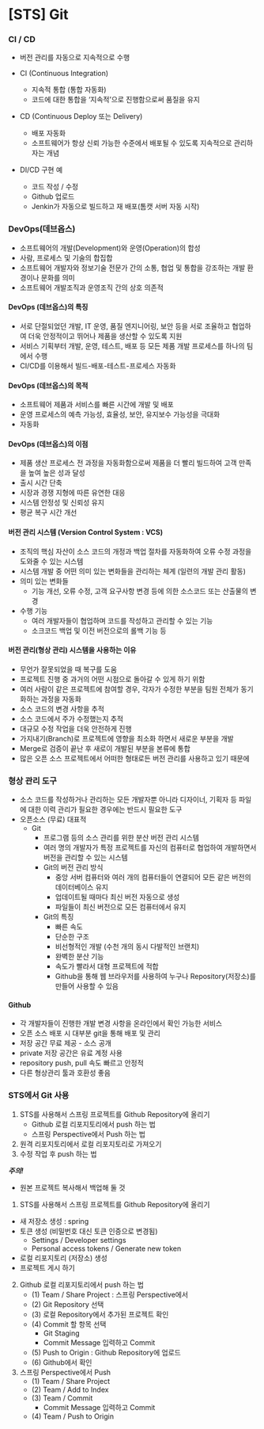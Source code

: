 # [STS] Git



### CI / CD

- 버전 관리를 자동으로 지속적으로 수행
- CI (Continuous Integration) 
  - 지속적 통합 (통합 자동화)
  - 코드에 대한 통합을 ‘지속적’으로 진행함으로써 품질을 유지
- CD (Continuous Deploy 또는 Delivery)
  - 배포 자동화
  - 소프트웨어가 항상 신뢰 가능한 수준에서 배포될 수 있도록 지속적으로 관리하자는 개념

- DI/CD 구현 예
  - 코드 작성 / 수정
  - Github 업로드
  - Jenkin가 자동으로 빌드하고 재 배포(톰캣 서버 자동 시작)



### DevOps(데브옵스)

- 소프트웨어의 개발(Development)와 운영(Operation)의 합성
- 사람, 프로세스 및 기술의 합집합
- 소프트웨어 개발자와 정보기술 전문가 간의 소통, 협업 및 통합을 강조하는 개발 환경이나 문화를 의미
- 소프트웨어 개발조직과 운영조직 간의 상호 의존적

#### DevOps (데브옵스)의 특징

- 서로 단절되었던 개발, IT 운영, 품질 엔지니어링, 보안 등을 서로 조율하고 협업하여 더욱 안정적이고 뛰어나 제품을 생산할 수 있도록 지원
- 서비스 기획부터 개발, 운영, 테스트, 배포 등 모든 제품 개발 프로세스를 하나의 팀에서 수행
- CI/CD를 이용해서 빌드-배포-테스트-프로세스 자동화

#### DevOps (데브옵스)의 목적

- 소프트웨어 제품과 서비스를 빠른 시간에 개발 및 배포
- 운영 프로세스의 예측 가능성, 효율성, 보안, 유지보수 가능성을 극대화
- 자동화


#### DevOps (데브옵스)의 이점

- 제품 생산 프로세스 전 과정을 자동화함으로써 제품을 더 빨리 빌드하여 고객 만족을 높여 높은 성과 달성
- 출시 시간 단축
- 시장과 경쟁 지형에 따른 유연한 대응
- 시스템 안정성 및 신뢰성 유지
- 평균 복구 시간 개선

#### 버전 관리 시스템 (Version Control System : VCS)

- 조직의 핵심 자산이 소스 코드의 개정과 백업 절차를 자동화하여 오류 수정 과정을 도와줄 수 있는 시스템
- 시스템 개발 중 어떤 의미 있는 변화들을 관리하는 체계 (일련의 개발 관리 활동)
- 의미 있는 변화들
  - 기능 개선, 오류 수정, 고객 요구사항 변경 등에 의한 소스코드 또는 산출물의 변경
- 수행 기능
  - 여러 개발자들이 협업하며 코드를 작성하고 관리할 수 있는 기능
  - 소크코드 백업 및 이전 버전으로의 롤백 기능 등

#### 버전 관리(형상 관리) 시스템을 사용하는 이유 

- 무언가 잘못되었을 때 복구를 도움
- 프로젝트 진행 중 과거의 어떤 시점으로 돌아갈 수 있게 하기 위함
- 여러 사람이 같은 프로젝트에 참여할 경우, 각자가 수정한 부분을 팀원 전체가 동기화하는 과정을 자동화
- 소스 코드의 변경 사항을 추적
- 소스 코드에서 주가 수정했는지 추적
- 대규모 수정 작업을 더욱 안전하게 진행
- 가지내기(Branch)로 프로젝트에 영향을 최소화 하면서 새로운 부분을 개발
- Merge로 검증이 끝난 후 새로이 개발된 부분을 본류에 통합
- 많은 오픈 소스 프로젝트에서 어떠한 형태로든 버전 관리를 사용하고 있기 때문에



### 형상 관리 도구

- 소스 코드를 작성하거나 관리하는 모든 개발자뿐 아니라 디자이너, 기획자 등 파일에 대한 이력 관리가 필요한 경우에는 반드시 필요한 도구
- 오픈소스 (무료) 대표적
  - Git
    - 프로그램 등의 소스 관리를 위한 분산 버전 관리 시스템
    - 여러 명의 개발자가 특정 프로젝트를 자신의 컴퓨터로 협업하여 개발하면서 버전을 관리할 수 있는 시스템
    - Git의 버전 관리 방식
      - 중앙 서버 컴퓨터와 여러 개의 컴퓨터들이 연결되어 모든 같은 버전의 데이터베이스 유지
      - 업데이트될 때마다 최신 버전 자동으로 생성
      - 파일들이 최신 버전으로 모든 컴퓨터에서 유지
    - Git의 특징
      - 빠른 속도
      - 단순한 구조
      - 비선형적인 개발 (수천 개의 동시 다발적인 브랜치)
      - 완벽한 분산 기능
      - 속도가 빨라서 대형 프로젝트에 적합
      - Github을 통해 웹 브라우저를  사용하여 누구나 Repository(저장소)를 만들어 사용할 수 있음



#### Github
- 각 개발자들이 진행한 개발 변경 사항을 온라인에서 확인 가능한 서비스
- 오픈 소스 배포 시 대부분 git을 통해 배포 및 관리
- 저장 공간 무료 제공 - 소스 공개
- private 저장 공간은 유료 계정 사용
- repository push, pull 속도 빠르고 안정적
- 다른 형상관리 툴과 호환성 좋음



### STS에서 Git 사용

1. STS를 사용해서 스프링 프로젝트를 Github Repository에 올리기
   - Github 로컬 리포지토리에서 push 하는 법
   - 스프링 Perspective에서 Push 하는 법
2. 원격 리포지토리에서 로컬 리포지토리로 가져오기 
3. 수정 작업 후 push 하는 법

***주의!***

- 원본 프로젝트 복사해서 백업해 둘 것



1. STS를 사용해서 스프링 프로젝트를 Github Repository에 올리기
  - 새 저장소 생성 : spring
  - 토큰 생성 (비밀번호 대신 토큰 인증으로 변경됨)
    - Settings / Developer settings 
    - Personal access tokens / Generate new token
  - 로컬 리포지토리 (저장소) 생성
  - 프로젝트 게시 하기 
2. Github 로컬 리포지토리에서 push 하는 법
   - (1) Team / Share Project : 스프링 Perspective에서
   - (2) Git Repository 선택
   - (3) 로컬 Repository에서 추가된 프로젝트 확인
   - (4) Commit 할 항목 선택 
     - Git Staging
     - Commit Message 입력하고 Commit
   - (5) Push to Origin : Github Repository에 업로드
   - (6) Github에서 확인
3. 스프링 Perspective에서 Push 
   - (1) Team / Share Project 
   - (2) Team / Add to Index
   - (3) Team / Commit
     - Commit Message 입력하고 Commit
   - (4) Team / Push to Origin
